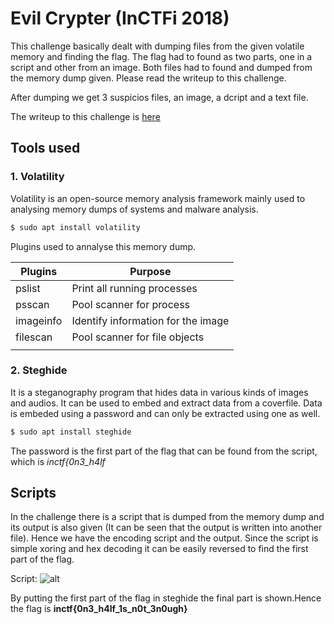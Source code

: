 # Evil Crypter (InCTFi 2018)

This challenge basically dealt with dumping files from the given volatile memory and finding the flag. The flag had to found as two parts, one in a script and other from an image. Both files had to found and dumped from the memory dump given. Please read the writeup to this challenge.

After dumping we get 3 suspicios files, an image, a dcript and a text file.

The writeup to this challenge is  [here](https://volatilevirus.home.blog/2018/10/12/inctf-2018-evil-crypter-writeup/)

## Tools used 

### 1. Volatility
Volatility is an open-source memory analysis framework mainly used to analysing memory dumps of systems and malware analysis.
```bash
$ sudo apt install volatility
```
Plugins used to annalyse this memory dump.

| Plugins   | Purpose                            |
| -------   |----------------------------------- |
| pslist    |Print all running processes         |
| psscan    |Pool scanner for process            |
| imageinfo |Identify information for the image  |
| filescan  |Pool scanner for file objects       |
|           |                                    |

### 2. Steghide
It is a steganography program that hides data in various kinds of images and audios. It can be used to embed and extract data from a coverfile. Data is embeded using a password and can only be extracted using one as well.

```bash
$ sudo apt install steghide
```
The password is the first part of the flag that can be found from the script, which is *inctf{0n3_h4lf* 

## Scripts
In the challenge there is a script that is dumped from the memory dump and its output is also given (It can be seen  that the output is written into another file). Hence we have the encoding script and the output. Since the script is simple xoring and hex decoding it can be easily reversed to find the first part of the flag.

Script:
  ![alt](/Forensics/Memory/2018/InCTFi/img/script.png)

By putting the first part of the flag in steghide the final part is shown.Hence the flag is **inctf{0n3_h4lf_1s_n0t_3n0ugh}**
